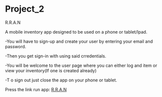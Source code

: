 # Project_2
R.R.A.N

A mobile inventory app designed to be used on a phone or tablet/Ipad. 

-You will have to sign-up and create your user by entering your email and password.

-Then  you get sign-in with using said crredentials.

-You will be welcome to the user page where you can either log and item or view your inventory(If one is created already)

-T o sign out just close the app on your phone or tablet.

Press the link run app:
<a href="https://rran.herokuapp.com/">R.R.A.N<a>
